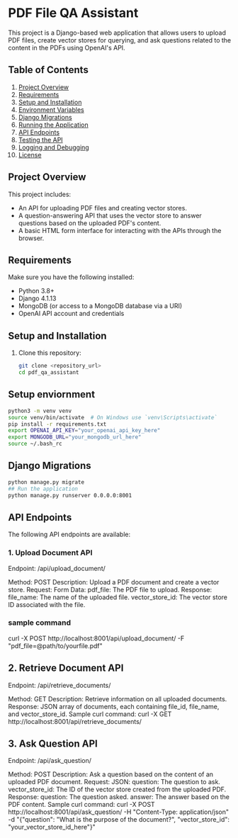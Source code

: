 # PDF File QA Assistant

This project is a Django-based web application that allows users to upload PDF files, create vector stores for querying, and ask questions related to the content in the PDFs using OpenAI's API.

## Table of Contents

1. [Project Overview](#project-overview)
2. [Requirements](#requirements)
3. [Setup and Installation](#setup-and-installation)
4. [Environment Variables](#environment-variables)
5. [Django Migrations](#django-migrations)
6. [Running the Application](#running-the-application)
7. [API Endpoints](#api-endpoints)
8. [Testing the API](#testing-the-api)
9. [Logging and Debugging](#logging-and-debugging)
10. [License](#license)

## Project Overview

This project includes:
- An API for uploading PDF files and creating vector stores.
- A question-answering API that uses the vector store to answer questions based on the uploaded PDF's content.
- A basic HTML form interface for interacting with the APIs through the browser.

## Requirements

Make sure you have the following installed:
- Python 3.8+
- Django 4.1.13
- MongoDB (or access to a MongoDB database via a URI)
- OpenAI API account and credentials

## Setup and Installation

1. Clone this repository:
   ```bash
   git clone <repository_url>
   cd pdf_qa_assistant
## Setup enviornment
```bash
python3 -m venv venv
source venv/bin/activate  # On Windows use `venv\Scripts\activate`
pip install -r requirements.txt
export OPENAI_API_KEY="your_openai_api_key_here"
export MONGODB_URL="your_mongodb_url_here"
source ~/.bash_rc
```
## Django Migrations
```bash
python manage.py migrate
## Run the application
python manage.py runserver 0.0.0.0:8001
```

## API Endpoints
The following API endpoints are available:

### 1. Upload Document API
Endpoint: /api/upload_document/

Method: POST
Description: Upload a PDF document and create a vector store.
Request:
Form Data:
pdf_file: The PDF file to upload.
Response:
file_name: The name of the uploaded file.
vector_store_id: The vector store ID associated with the file.
### sample command
curl -X POST http://localhost:8001/api/upload_document/ -F "pdf_file=@path/to/yourfile.pdf"

## 2. Retrieve Document API
Endpoint: /api/retrieve_documents/

Method: GET
Description: Retrieve information on all uploaded documents.
Response: JSON array of documents, each containing file_id, file_name, and vector_store_id.
Sample curl command:
curl -X GET http://localhost:8001/api/retrieve_documents/
## 3. Ask Question API
Endpoint: /api/ask_question/

Method: POST
Description: Ask a question based on the content of an uploaded PDF document.
Request:
JSON:
question: The question to ask.
vector_store_id: The ID of the vector store created from the uploaded PDF.
Response:
question: The question asked.
answer: The answer based on the PDF content.
Sample curl command:
curl -X POST http://localhost:8001/api/ask_question/ -H "Content-Type: application/json" -d "{\"question\": \"What is the purpose of the document?\", \"vector_store_id\": \"your_vector_store_id_here\"}"
